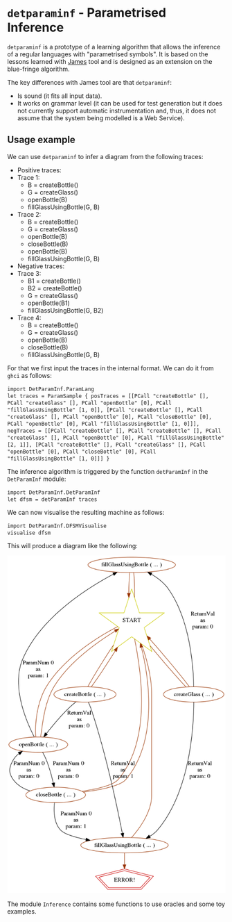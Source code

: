 `detparaminf` - Parametrised Inference
======================================

`detparaminf` is a prototype of a learning algorithm that allows the inference of a regular languages with "parametrised symbols". It is based on the lessons learned with [James](https://github.com/palas/James) tool and is designed as an extension on the blue-fringe algorithm.

The key differences with James tool are that `detparaminf`:

* Is sound (it fits all input data).
* It works on grammar level (it can be used for test generation but it does not currently support automatic instrumentation and, thus, it does not assume that the system being modelled is a Web Service).


## Usage example

We can use `detparaminf` to infer a diagram from the following traces:

* Positive traces:
 * Trace 1:
    * B = createBottle()
    * G = createGlass()
    * openBottle(B)
    * fillGlassUsingBottle(G, B)
 * Trace 2:
    * B = createBottle()
    * G = createGlass()
    * openBottle(B)
    * closeBottle(B)
    * openBottle(B)
    * fillGlassUsingBottle(G, B)
* Negative traces:
 * Trace 3:
    * B1 = createBottle()
    * B2 = createBottle()
    * G = createGlass()
    * openBottle(B1)
    * fillGlassUsingBottle(G, B2)
 * Trace 4:
    * B = createBottle()
    * G = createGlass()
    * openBottle(B)
    * closeBottle(B)
    * fillGlassUsingBottle(G, B)
 
For that we first input the traces in the internal format. We can do it from `ghci` as follows:

```
import DetParamInf.ParamLang
let traces = ParamSample { posTraces = [[PCall "createBottle" [], PCall "createGlass" [], PCall "openBottle" [0], PCall "fillGlassUsingBottle" [1, 0]], [PCall "createBottle" [], PCall "createGlass" [], PCall "openBottle" [0], PCall "closeBottle" [0], PCall "openBottle" [0], PCall "fillGlassUsingBottle" [1, 0]]], negTraces = [[PCall "createBottle" [], PCall "createBottle" [], PCall "createGlass" [], PCall "openBottle" [0], PCall "fillGlassUsingBottle" [2, 1]], [PCall "createBottle" [], PCall "createGlass" [], PCall "openBottle" [0], PCall "closeBottle" [0], PCall "fillGlassUsingBottle" [1, 0]]] }
```

The inference algorithm is triggered by the function `detParamInf` in the `DetParamInf` module:

```
import DetParamInf.DetParamInf
let dfsm = detParamInf traces
```

We can now visualise the resulting machine as follows:

```
import DetParamInf.DFSMVisualise 
visualise dfsm
```
This will produce a diagram like the following:

![Diagram produced by detparaminf](dia.png "Resulting diagram")

The module `Inference` contains some functions to use oracles and some toy examples.


